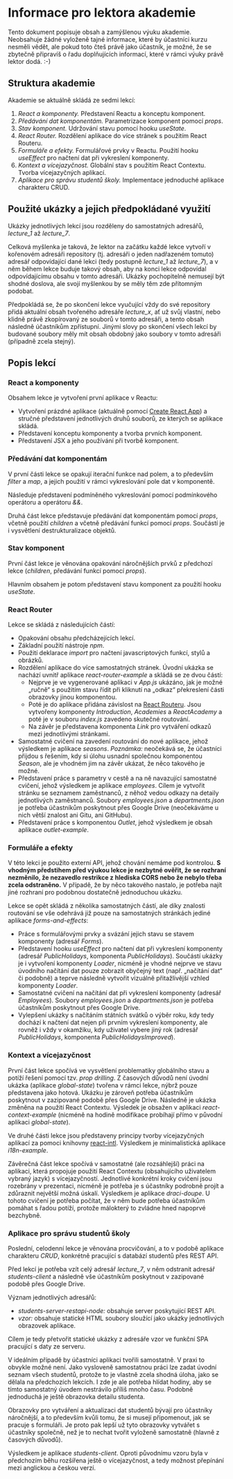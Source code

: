 # Informace pro lektora akademie

Tento dokument popisuje obsah a zamýšlenou výuku akademie. Neobsahuje žádné vyloženě tajné informace, které by
účastníci kurzu nesměli vědět, ale pokud toto čteš právě jako účastník, je možné, že se zbytečně připravíš o řadu
doplňujících informací, které v rámci výuky právě lektor dodá. :-)

## Struktura akademie

Akademie se aktuálně skládá ze sedmi lekcí:

1. _React a komponenty._ Představení Reactu a konceptu komponent.
1. _Předávání dat komponentám._ Parametrizace komponent pomocí _props_.
1. _Stav komponent._ Udržování stavu pomocí hooku _useState_.
1. _React Router._ Rozdělení aplikace do více stránek s použitím React Routeru.
1. _Formuláře a efekty._ Formulářové prvky v Reactu. Použití hooku _useEffect_ pro načtení dat při vykreslení
  komponenty.
1. _Kontext a vícejazyčnost._ Globální stav s použitím React Contextu. Tvorba vícejazyčných aplikací.
1. _Aplikace pro správu studentů školy._ Implementace jednoduché aplikace charakteru CRUD.

## Použité ukázky a jejich předpokládané využití

Ukázky jednotlivých lekcí jsou rozděleny do samostatných adresářů, _lecture\_1_ až _lecture\_7_.

Celková myšlenka je taková, že lektor na začátku každé lekce vytvoří v kořenovém adresáři repository (tj. adresáři o
jeden nadřazeném tomuto) adresář odpovídající dané lekci (tedy postupně _lecture\_1_ až _lecture\_7_), a v něm během
lekce buduje takový obsah, aby na konci lekce odpovídal odpovídajícímu obsahu v tomto adresáři. Ukázky pochopitelně
nemusejí být shodné doslova, ale svojí myšlenkou by se měly těm zde přítomným podobat.

Předpokládá se, že po skončení lekce vyučující vždy do své repository přidá aktuální obsah tvořeného adresáře
_lecture\_x_, ať už svůj vlastní, nebo klidně právě zkopírovaný ze souborů v tomto adresáři, a tento obsah následně
účastníkům zpřístupní. Jinými slovy po skončení všech lekcí by budované soubory měly mít obsah obdobný jako soubory v
tomto adresáři (případně zcela stejný).

## Popis lekcí

### React a komponenty

Obsahem lekce je vytvoření první aplikace v Reactu:

- Vytvoření prázdné aplikace (aktuálně pomocí [Create React App](https://create-react-app.dev/)) a stručné představení
  jednotlivých druhů souborů, ze kterých se aplikace skládá.
- Představení konceptu komponenty a tvorba prvních komponent.
- Představení JSX a jeho používání při tvorbě komponent.

### Předávání dat komponentám

V první části lekce se opakují iterační funkce nad polem, a to především _filter_ a _map_, a jejich použití v rámci
vykreslování pole dat v komponentě.

Následuje představení podmíněného vykreslování pomocí podmínkového operátoru a operátoru _&&_.

Druhá část lekce představuje předávání dat komponentám pomocí _props_, včetně použití _children_ a včetně předávání
funkcí pomocí _props_. Součástí je i vysvětlení destrukturalizace objektů.

### Stav komponent

První část lekce je věnována opakování náročnějších prvků z předchozí lekce (_children_, předávání funkcí pomocí
_props_).

Hlavním obsahem je potom představení stavu komponent za použití hooku _useState_.

### React Router

Lekce se skládá z následujících částí:

- Opakování obsahu předcházejících lekcí.
- Základní použití nástroje _npm_.
- Použití deklarace _import_ pro načtení javascriptových funkcí, stylů a obrázků.
- Rozdělení aplikace do více samostatných stránek. Úvodní ukázka se nachází uvnitř aplikace _react-router-example_ a
  skládá se ze dvou částí:
  * Nejprve je ve vygenerované aplikaci v _App.js_ ukázáno, jak je možné „ručně“ s použitím stavu řídit při kliknutí na
    „odkaz“ překreslení části obrazovky jinou komponentou.
  * Poté je do aplikace přidána závislost na [React Routeru](https://reactrouter.com/en/main). Jsou vytvořeny
    komponenty _Introduction_, _Academies_ a _ReactAcademy_ a poté je v souboru _index.js_ zavedeno skutečné routování.
  * Na závěr je představena komponenta _Link_ pro vytváření odkazů mezi jednotlivými stránkami.
- Samostatné cvičení na zavedení routování do nové aplikace, jehož výsledkem je aplikace _seasons_. _Poznámka:_
  neočekává se, že účastníci přijdou s řešením, kdy si úlohu usnadní společnou komponentou _Season_, ale je vhodném
  jim na závěr ukázat, že něco takového je možné.
- Představení práce s parametry v cestě a na ně navazující samostatné cvičení, jehož výsledkem je aplikace _employees_.
  Cílem je vytvořit stránku se seznamem zaměstnanců, z něhož vedou odkazy na detaily jednotlivých zaměstnanců. Soubory
   _employees.json_ a _departments.json_ je potřeba účastníkům poskytnout přes Google Drive (neočekáváme u nich větší
  znalost ani Gitu, ani GitHubu).
- Představení práce s komponentou _Outlet_, jehož výsledkem je obsah aplikace _outlet-example_.

### Formuláře a efekty

V této lekci je použito externí API, jehož chování nemáme pod kontrolou. **S vhodným předstihem před výukou lekce je
nezbytné ověřit, že se rozhraní nezměnilo, že nezavedlo restrikce z hlediska CORS nebo že nebylo třeba zcela
odstraněno.** V případě, že by něco takového nastalo, je potřeba najít jiné rozhraní pro podobnou dostatečně
jednoduchou ukázku.

Lekce se opět skládá z několika samostatných částí, ale díky znalosti routování se vše odehrává již pouze na
samostatných stránkách jediné aplikace _forms-and-effects_:

- Práce s formulářovými prvky a svázání jejich stavu se stavem komponenty (adresář _Forms_).
- Představení hooku _useEffect_ pro načtení dat při vykreslení komponenty (adresář _PublicHolidays_, komponenta
  _PublicHolidays_). Součástí ukázky je i vytvoření komponenty _Loader_, nicméně je vhodné nejprve ve stavu úvodního
  načítání dat pouze zobrazit obyčejný text (např. „načítání dat“ či podobně) a teprve následně vytvořit vizuálně
  přitažlivější vzhled komponenty _Loader_.
- Samostatné cvičení na načítání dat při vykreslení komponenty (adresář _Employees_). Soubory _employees.json_ a
  _departments.json_ je potřeba účastníkům poskytnout přes Google Drive.
- Vylepšení ukázky s načítáním státních svátků o výběr roku, kdy tedy dochází k načtení dat nejen při prvním vykreslení
  komponenty, ale rovněž i vždy v okamžiku, kdy uživatel vybere jiný rok (adresář _PublicHolidays_, komponenta
  _PublicHolidaysImproved_).

### Kontext a vícejazyčnost

První část lekce spočívá ve vysvětlení problematiky globálního stavu a potíží řešení pomocí tzv. _prop drilling_. Z
časových důvodů není úvodní ukázka (aplikace _global-state_) tvořena v rámci lekce, nýbrž pouze představena jako
hotová. Ukázku je zároveň potřeba účastníkům poskytnout v zazipované podobě přes Google Drive. Následně je ukázka
změněna na použití React Contextu. Výsledek je obsažen v aplikaci _react-context-example_ (nicméně na hodině modifikace
probíhají přímo v původní aplikaci _global-state_).

Ve druhé části lekce jsou představeny principy tvorby vícejazyčných aplikací za pomoci knihovny [react-intl](https://formatjs.io/docs/react-intl/). Výsledkem je minimalistická aplikace _i18n-example_.

Závěrečná část lekce spočívá v samostatné (ale rozsáhlejší) práci na aplikaci, která propojuje použití React Contextu
(obsahujícího uživatelem vybraný jazyk) s vícejazyčností. Jednotlivé konkrétní kroky cvičení jsou rozebrány v
prezentaci, nicméně je potřeba je s účastníky podrobně projít a zdůraznit největší možná úskalí. Výsledkem je aplikace
_draci-doupe_. U tohoto cvičení je potřeba počítat, že v něm bude potřeba účastníkům pomáhat s řadou potíží, protože
málokterý to zvládne hned napoprvé bezchybně.

### Aplikace pro správu studentů školy

Poslední, celodenní lekce je věnována procvičování, a to v podobě aplikace charakteru _CRUD_, konkrétně pracující s
databází studentů přes REST API.

Před lekcí je potřeba vzít celý adresář _lecture\_7_, v něm odstranit adresář _students-client_ a následně vše
účastníkům poskytnout v zazipované podobě přes Google Drive.

Význam jednotlivých adresářů:

- _students-server-restapi-node:_ obsahuje server poskytující REST API.
- _vzor:_ obsahuje statické HTML soubory sloužící jako ukázky jednotlivých obrazovek aplikace.

Cílem je tedy přetvořit statické ukázky z adresáře vzor ve funkční SPA pracující s daty ze serveru.

V ideálním případě by účastníci aplikaci tvořili samostatně. V praxi to obvykle možné není. Jako vysloveně samostatnou
práci lze zadat úvodní seznam všech studentů, protože to je vlastně zcela shodná úloha, jako se dělala na předchozích
lekcích. I zde je ale potřeba hlídat hodiny, aby se tímto samostatný úvodem nestrávilo příliš mnoho času. Podobně
jednoduchá je ještě obrazovka detailu studenta.

Obrazovky pro vytváření a aktualizaci dat studentů bývají pro účastníky náročnější, a to především kvůli tomu, že si
musejí připomenout, jak se pracuje s formuláři. Je proto pak lepší už tyto obrazovky vytvářet s účastníky společně, než
je to nechat tvořit vyloženě samostatně (hlavně z časových důvodů).

Výsledkem je aplikace _students-client_. Oproti původnímu vzoru byla v předchozím běhu rozšířena ještě o vícejazyčnost,
a tedy možnost přepínání mezi anglickou a českou verzí.
